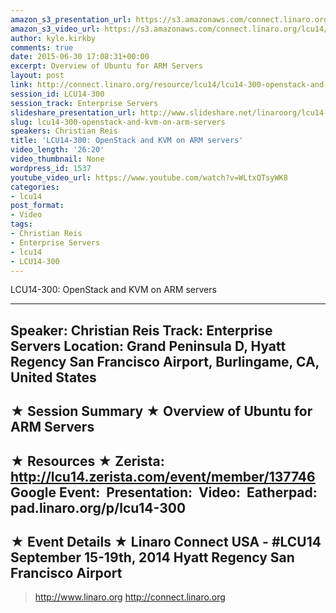 ```yaml
---
amazon_s3_presentation_url: https://s3.amazonaws.com/connect.linaro.org/hkg15/Videos/09-17-Wednesday/LCU14-300.pdf
amazon_s3_video_url: https://s3.amazonaws.com/connect.linaro.org/lcu14/videos/09-17-Wednesday/LCU14-300-+OpenStack+and+KVM+on+ARM+servers.mp4
author: kyle.kirkby
comments: true
date: 2015-06-30 17:08:31+00:00
excerpt: Overview of Ubuntu for ARM Servers
layout: post
link: http://connect.linaro.org/resource/lcu14/lcu14-300-openstack-and-kvm-on-arm-servers/
session_id: LCU14-300
session_track: Enterprise Servers
slideshare_presentation_url: http://www.slideshare.net/linaroorg/lcu14-300-open-stack-andkvm-on-arm-servers
slug: lcu14-300-openstack-and-kvm-on-arm-servers
speakers: Christian Reis
title: 'LCU14-300: OpenStack and KVM on ARM servers'
video_length: '26:20'
video_thumbnail: None
wordpress_id: 1537
youtube_video_url: https://www.youtube.com/watch?v=WLtxQTsyWK8
categories:
- lcu14
post_format:
- Video
tags:
- Christian Reis
- Enterprise Servers
- lcu14
- LCU14-300
---
```


LCU14-300: OpenStack and KVM on ARM servers

---------------------------------------------------

Speaker: Christian Reis
Track: Enterprise Servers
Location: Grand Peninsula D, Hyatt Regency San Francisco Airport, Burlingame, CA, United States
---------------------------------------------------

★ Session Summary ★
Overview of Ubuntu for ARM Servers
---------------------------------------------------

★ Resources ★
Zerista: http://lcu14.zerista.com/event/member/137746
Google Event: 
Presentation: 
Video: 
Eatherpad: pad.linaro.org/p/lcu14-300
---------------------------------------------------

★ Event Details ★
Linaro Connect USA - #LCU14
September 15-19th, 2014
Hyatt Regency San Francisco Airport
---------------------------------------------------

> http://www.linaro.org
> http://connect.linaro.org
